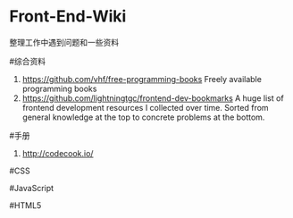 Front-End-Wiki
==============

整理工作中遇到问题和一些资料

#综合资料

1. https://github.com/vhf/free-programming-books   Freely available programming books
2. https://github.com/lightningtgc/frontend-dev-bookmarks   A huge list of frontend development resources I collected over time. Sorted from general knowledge at the top to concrete problems at the bottom.

#手册
1. http://codecook.io/


#CSS


#JavaScript


#HTML5





